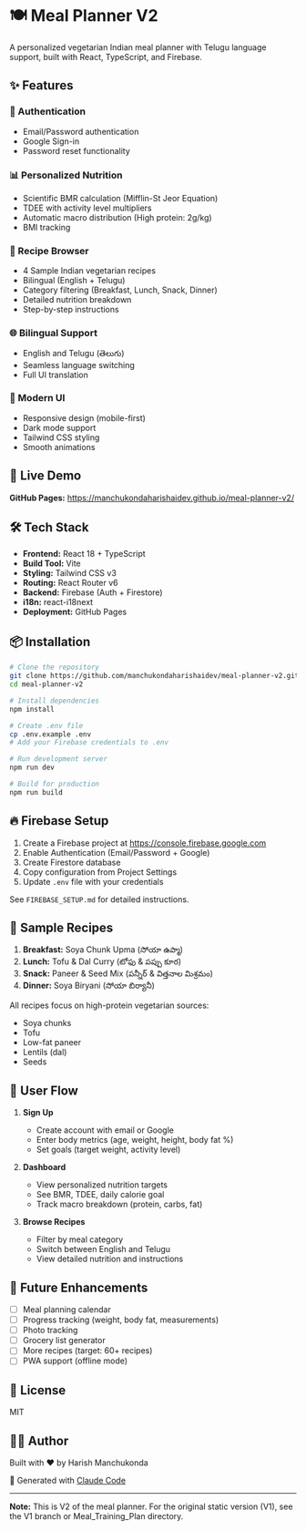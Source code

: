 # 🍽️ Meal Planner V2

A personalized vegetarian Indian meal planner with Telugu language support, built with React, TypeScript, and Firebase.

## ✨ Features

### 🔐 Authentication
- Email/Password authentication
- Google Sign-in
- Password reset functionality

### 📊 Personalized Nutrition
- Scientific BMR calculation (Mifflin-St Jeor Equation)
- TDEE with activity level multipliers
- Automatic macro distribution (High protein: 2g/kg)
- BMI tracking

### 🍳 Recipe Browser
- 4 Sample Indian vegetarian recipes
- Bilingual (English + Telugu)
- Category filtering (Breakfast, Lunch, Snack, Dinner)
- Detailed nutrition breakdown
- Step-by-step instructions

### 🌐 Bilingual Support
- English and Telugu (తెలుగు)
- Seamless language switching
- Full UI translation

### 🎨 Modern UI
- Responsive design (mobile-first)
- Dark mode support
- Tailwind CSS styling
- Smooth animations

## 🚀 Live Demo

**GitHub Pages:** https://manchukondaharishaidev.github.io/meal-planner-v2/

## 🛠️ Tech Stack

- **Frontend:** React 18 + TypeScript
- **Build Tool:** Vite
- **Styling:** Tailwind CSS v3
- **Routing:** React Router v6
- **Backend:** Firebase (Auth + Firestore)
- **i18n:** react-i18next
- **Deployment:** GitHub Pages

## 📦 Installation

```bash
# Clone the repository
git clone https://github.com/manchukondaharishaidev/meal-planner-v2.git
cd meal-planner-v2

# Install dependencies
npm install

# Create .env file
cp .env.example .env
# Add your Firebase credentials to .env

# Run development server
npm run dev

# Build for production
npm run build
```

## 🔥 Firebase Setup

1. Create a Firebase project at https://console.firebase.google.com
2. Enable Authentication (Email/Password + Google)
3. Create Firestore database
4. Copy configuration from Project Settings
5. Update `.env` file with your credentials

See `FIREBASE_SETUP.md` for detailed instructions.

## 📱 Sample Recipes

1. **Breakfast:** Soya Chunk Upma (సోయా ఉప్మా)
2. **Lunch:** Tofu & Dal Curry (టోఫు & పప్పు కూర)
3. **Snack:** Paneer & Seed Mix (పన్నీర్ & విత్తనాల మిశ్రమం)
4. **Dinner:** Soya Biryani (సోయా బిర్యానీ)

All recipes focus on high-protein vegetarian sources:
- Soya chunks
- Tofu
- Low-fat paneer
- Lentils (dal)
- Seeds

## 🎯 User Flow

1. **Sign Up**
   - Create account with email or Google
   - Enter body metrics (age, weight, height, body fat %)
   - Set goals (target weight, activity level)

2. **Dashboard**
   - View personalized nutrition targets
   - See BMR, TDEE, daily calorie goal
   - Track macro breakdown (protein, carbs, fat)

3. **Browse Recipes**
   - Filter by meal category
   - Switch between English and Telugu
   - View detailed nutrition and instructions

## 🔮 Future Enhancements

- [ ] Meal planning calendar
- [ ] Progress tracking (weight, body fat, measurements)
- [ ] Photo tracking
- [ ] Grocery list generator
- [ ] More recipes (target: 60+ recipes)
- [ ] PWA support (offline mode)

## 📄 License

MIT

## 👨‍💻 Author

Built with ❤️ by Harish Manchukonda

🤖 Generated with [Claude Code](https://claude.com/claude-code)

---

**Note:** This is V2 of the meal planner. For the original static version (V1), see the V1 branch or Meal_Training_Plan directory.
